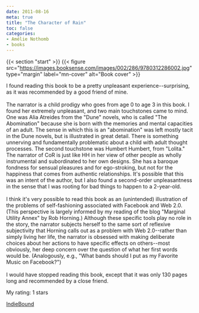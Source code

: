 ```yaml
---
date: 2011-08-16
meta: true
title: "The Character of Rain"
toc: false
categories:
- Amélie Nothomb
- books
---
```


{{< section "start" >}}
{{< figure src="https://images.booksense.com/images/002/286/9780312286002.jpg" type="margin" label="mn-cover" alt="Book cover" >}}

I found reading this book to be a pretty unpleasant experience--surprising, as it was recommended by a good friend of mine. <br /><br />The narrator is a child prodigy who goes from age 0 to age 3 in this book. I found her extremely unpleasant, and two main touchstones came to mind. One was Alia Atreides from the "Dune" novels, who is called "The Abomination" because she is born with the memories and mental capacities of an adult. The sense in which this is an "abomination" was left mostly tacit in the Dune novels, but is illustrated in great detail. There is something unnerving and fundamentally problematic about a child with adult thought processes. The second touchstone was Humbert Humbert, from "Lolita." The narrator of CoR is just like HH in her view of other people as wholly instrumental and subordinated to her own designs. She has a baroque fondness for sensual pleasures and for ego-stroking, but not for the happiness that comes from authentic relationships. It's possible that this was an intent of the author, but I also found a second-order unpleasantness in the sense that I was rooting for bad things to happen to a 2-year-old.<br /><br />I think it's very possible to read this book as an (unintended) illustration of the problems of self-fashioning associated with Facebook and Web 2.0. (This perspective is largely informed by my reading of the blog "Marginal Utility Annex" by Rob Horning.) Although these specific tools play no role in the story, the narrator subjects herself to the same sort of reflexive subjectivity that Horning calls out as a problem with Web 2.0--rather than simply living her life, the narrator is obsessed with making deliberate choices about her actions to have specific effects on others--most obviously, her deep concern over the question of what her first words would be. (Analogously, e.g., "What bands should I put as my Favorite Music on Facebook?")<br /><br />I would have stopped reading this book, except that it was only 130 pages long and recommended by a close friend.

My rating: 1 stars  

[IndieBound](https://www.indiebound.org/book/9780312286002)
